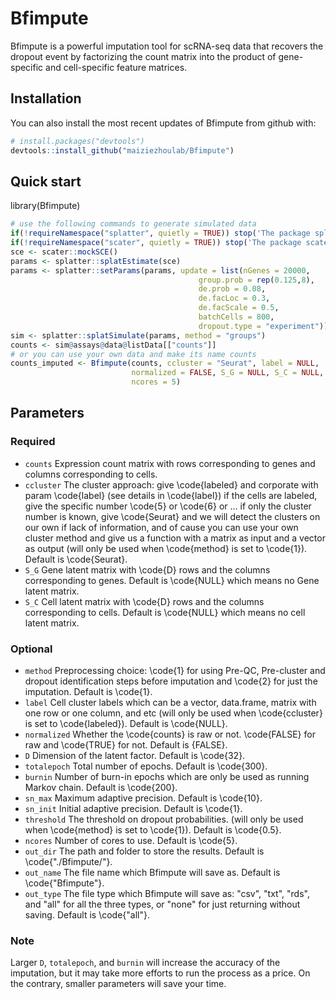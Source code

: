 # Bfimpute
Bfimpute is a powerful imputation tool for scRNA-seq data that
recovers the dropout event by factorizing the count matrix into the product
of gene-specific and cell-specific feature matrices.

## Installation
You can also install the most recent updates of Bfimpute from github with:
```R
# install.packages("devtools")
devtools::install_github("maiziezhoulab/Bfimpute")
```

## Quick start
library(Bfimpute)
```R
# use the following commands to generate simulated data
if(!requireNamespace("splatter", quietly = TRUE)) stop('The package splatter was not installed')
if(!requireNamespace("scater", quietly = TRUE)) stop('The package scater was not installed')
sce <- scater::mockSCE()
params <- splatter::splatEstimate(sce)
params <- splatter::setParams(params, update = list(nGenes = 20000,
                                          group.prob = rep(0.125,8),
                                          de.prob = 0.08,
                                          de.facLoc = 0.3,
                                          de.facScale = 0.5,
                                          batchCells = 800,
                                          dropout.type = "experiment"))
sim <- splatter::splatSimulate(params, method = "groups")
counts <- sim@assays@data@listData[["counts"]]
# or you can use your own data and make its name counts
counts_imputed <- Bfimpute(counts, ccluster = "Seurat", label = NULL,
                           normalized = FALSE, S_G = NULL, S_C = NULL,
                           ncores = 5)
```

## Parameters
### Required
- `counts` Expression count matrix with rows corresponding to genes and
columns corresponding to cells.
- `ccluster` The cluster approach: give \code{labeled} and corporate with
param \code{label} (see details in \code{label}) if the cells are
labeled, give the specific number \code{5} or \code{6} or ... if only the
cluster number is known, give \code{Seurat} and we will detect the clusters
on our own if lack of information, and of cause you can use your own cluster
method and give us a function with a matrix as input and a vector as output
(will only be used when \code{method} is set to \code{1}). Default is
\code{Seurat}.
- `S_G` Gene latent matrix with \code{D} rows and the columns
corresponding to genes. Default is \code{NULL} which means no Gene latent
matrix.
- `S_C` Cell latent matrix with \code{D} rows and the columns
corresponding to cells. Default is \code{NULL} which means no cell latent
matrix.

### Optional
- `method` Preprocessing choice: \code{1} for using Pre-QC, Pre-cluster
and dropout identification steps before imputation and \code{2} for just the
imputation. Default is \code{1}.
- `label` Cell cluster labels which can be a vector, data.frame, matrix
with one row or one column, and etc (will only be used when \code{ccluster}
is set to \code{labeled}). Default is \code{NULL}.
- `normalized` Whether the \code{counts} is raw or not. \code{FALSE} for
raw and \code{TRUE} for not. Default is {FALSE}.
- `D` Dimension of the latent factor. Default is \code{32}.
- `totalepoch` Total number of epochs. Default is \code{300}.
- `burnin` Number of burn-in epochs which are only be used as running
Markov chain. Default is \code{200}.
- `sn_max` Maximum adaptive precision. Default is \code{10}.
- `sn_init` Initial adaptive precision. Default is \code{1}.
- `threshold` The threshold on dropout probabilities. (will only be used
when \code{method} is set to \code{1}). Default is \code{0.5}.
- `ncores` Number of cores to use. Default is \code{5}.
- `out_dir` The path and folder to store the results. Default is
\code{"./Bfimpute/"}.
- `out_name` The file name which Bfimpute will save as. Default is
\code{"Bfimpute"}.
- `out_type` The file type which Bfimpute will save as: "csv", "txt",
"rds", and "all" for all the three types, or "none" for just returning
without saving. Default is \code{"all"}.

### Note
Larger `D`, `totalepoch`, and `burnin` will increase the accuracy of the
imputation, but it may take more efforts to run the process as a price.
On the contrary, smaller parameters will save your time.

